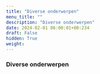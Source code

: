 ```yaml
---
title: "Diverse onderwerpen"
menu_title: ""
description: "Diverse onderwerpen"
date: 2024-02-01 06:00:01+00:234
draft: False
hidden: True
weight:
---
```

### Diverse onderwerpen
